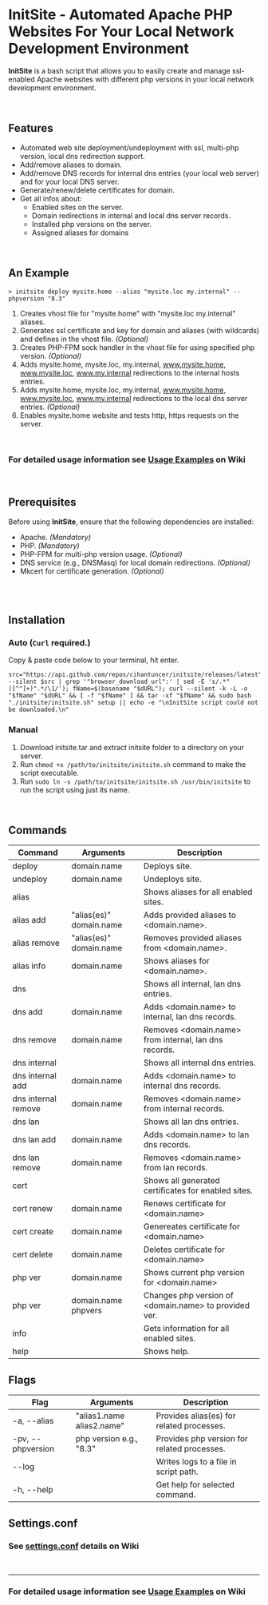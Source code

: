 # InitSite - Automated Apache PHP Websites For Your Local Network Development Environment

**InitSite** is a bash script that allows you to easily create and manage ssl-enabled Apache websites with different php versions in your local network development environment.

<br/>

## Features
- Automated web site deployment/undeployment with ssl, multi-php version, local dns redirection support.
- Add/remove aliases to domain.
- Add/remove DNS records for internal dns entries (your local web server) and for your local DNS server.
- Generate/renew/delete certificates for domain.
- Get all infos about:
    - Enabled sites on the server.
    - Domain redirections in internal and local dns server records.
    - Installed php versions on the server.
    - Assigned aliases for domains

<br/>

## An Example

```
> initsite deploy mysite.home --alias "mysite.loc my.internal" --phpversion "8.3"
```
1) Creates vhost file for "mysite.home" with "mysite.loc my.internal" aliases.
2) Generates ssl certificate and key for domain and aliases (with wildcards) and defines in the vhost file. *(Optional)*
3) Creates PHP-FPM sock handler in the vhost file for using specified php version. *(Optional)*
4) Adds mysite.home, mysite.loc, my.internal, www.mysite.home, www.mysite.loc, www.my.internal redirections to the internal hosts entries.
5) Adds mysite.home, mysite.loc, my.internal, www.mysite.home, www.mysite.loc, www.my.internal redirections to the local dns server entries. *(Optional)*
6) Enables mysite.home website and tests http, https requests on the server.

<br>

### **For detailed usage information see [Usage Examples](https://github.com/cihantuncer/InitSite/wiki/Usage-Examples) on Wiki**

<br>

## Prerequisites
Before using **InitSite**, ensure that the following dependencies are installed:

- Apache. *(Mandatory)*
- PHP. *(Mandatory)*
- PHP-FPM for multi-php version usage. *(Optional)*
- DNS service (e.g., DNSMasq) for local domain redirections. *(Optional)*
- Mkcert for certificate generation. *(Optional)*

<br><br>

## Installation

### Auto (`Curl` required.)
Copy & paste code below to your terminal, hit enter.

```
src="https://api.github.com/repos/cihantuncer/initsite/releases/latest";dURL=$(curl --silent $src | grep '"browser_download_url":' | sed -E 's/.*"([^"]+)".*/\1/'); fName=$(basename "$dURL"); curl --silent -k -L -o "$fName" "$dURL" && [ -f "$fName" ] && tar -xf "$fName" && sudo bash "./initsite/initsite.sh" setup || echo -e "\nInitSite script could not be downloaded.\n"
```

### Manual
1) Download initsite.tar and extract initsite folder to a directory on your server.
2) Run `chmod +x /path/to/initsite/initsite.sh` command to make the script executable.
3) Run `sudo ln -s /path/to/initsite/initsite.sh /usr/bin/initsite` to run the script using just its name.

<br>

## Commands

| Command             | Arguments                 | Description                                           |
|---------------------|---------------------------|-------------------------------------------------------|
| deploy              | domain.name               | Deploys site.                                         |
| undeploy            | domain.name               | Undeploys site.                                       |
| alias               | <empty>                   | Shows aliases for all enabled sites.                  |
| alias add           | "alias(es)" domain.name   | Adds provided aliases to <domain.name>.               |
| alias remove        | "alias(es)" domain.name   | Removes provided aliases from <domain.name>.          |
| alias info          | domain.name               | Shows aliases for <domain.name>.                      |
| dns                 | <empty>                   | Shows all internal, lan dns entries.                  |
| dns add             | domain.name               | Adds <domain.name> to internal, lan dns records.      |
| dns remove          | domain.name               | Removes <domain.name> from internal, lan dns records. |
| dns internal        | <empty>                   | Shows all internal dns entries.                       |
| dns internal add    | domain.name               | Adds <domain.name> to internal dns records.           |
| dns internal remove | domain.name               | Removes <domain.name> from internal records.          |
| dns lan             | <empty>                   | Shows all lan dns entries.                            |
| dns lan add         | domain.name               | Adds <domain.name> to lan dns records.                |
| dns lan remove      | domain.name               | Removes <domain.name> from lan records.               |
| cert                | <empty>                   | Shows all generated certificates for enabled sites.   |
| cert renew          | domain.name               | Renews certificate for <domain.name>                  |
| cert create         | domain.name               | Genereates certificate for <domain.name>              |
| cert delete         | domain.name               | Deletes certificate for <domain.name>                 |
| php ver             | domain.name               | Shows current php version for <domain.name>           |
| php ver             | domain.name phpvers       | Changes php version of <domain.name> to provided ver. |
| info                | <empty>                   | Gets information for all enabled sites.               |
| help                | <empty>                   | Shows help.                                           |

## Flags

| Flag               | Arguments                 | Description                                 |
|--------------------|---------------------------|---------------------------------------------|
| -a, --alias        | "alias1.name alias2.name" | Provides alias(es) for related processes.   |
| -pv, --phpversion  | php version e.g., "8.3"   | Provides php version for related processes. |
| --log              | <empty>                   | Writes logs to a file in script path.       |
| -h, --help         | <empty>                   | Get help for selected command.              |

## Settings.conf
### See [settings.conf](https://github.com/cihantuncer/InitSite/wiki/Settings) details on Wiki

<br>

-----

### For detailed usage information see [Usage Examples](https://github.com/cihantuncer/InitSite/wiki/Usage-Examples) on Wiki

<br>